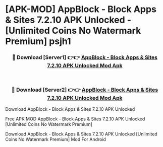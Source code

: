# [APK-MOD] AppBlock - Block Apps & Sites 7.2.10 APK Unlocked - [Unlimited Coins No Watermark Premium] psjh1



<div align="center">
<h3>🔴 Download [Server1] 👉👉 <a href="https://momento.my/?title=AppBlock_-_Block_Apps_&_Sites_7.2.10_APK_Unlocked">AppBlock - Block Apps & Sites 7.2.10 APK Unlocked Mod Apk</a></h3><br>

<h3>🔴 Download [Server2] 👉👉 <a href="https://momento.my/?title=AppBlock_-_Block_Apps_&_Sites_7.2.10_APK_Unlocked">AppBlock - Block Apps & Sites 7.2.10 APK Unlocked Mod Apk</a></h3>
</div>



Download AppBlock - Block Apps & Sites 7.2.10 APK Unlocked 

Free APK MOD AppBlock - Block Apps & Sites 7.2.10 APK Unlocked [Unlimited Coins No Watermark Premium]

Download AppBlock - Block Apps & Sites 7.2.10 APK Unlocked [Unlimited Coins No Watermark Premium] Mod For Android
